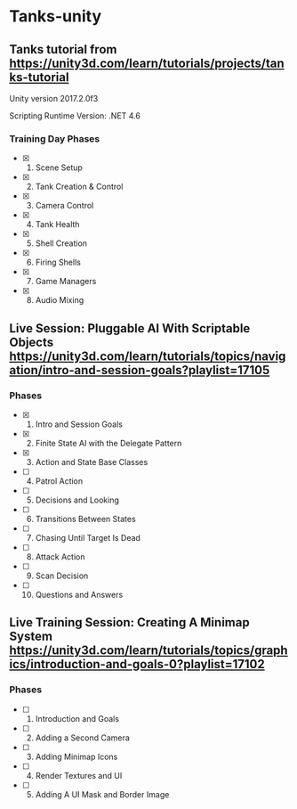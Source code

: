 # Tanks-unity

## Tanks tutorial from https://unity3d.com/learn/tutorials/projects/tanks-tutorial

Unity version 2017.2.0f3

Scripting Runtime Version: .NET 4.6

### Training Day Phases

- [x] 01. Scene Setup
- [x] 02. Tank Creation & Control
- [x] 03. Camera Control
- [x] 04. Tank Health
- [x] 05. Shell Creation
- [x] 06. Firing Shells
- [x] 07. Game Managers
- [x] 08. Audio Mixing

## Live Session: Pluggable AI With Scriptable Objects https://unity3d.com/learn/tutorials/topics/navigation/intro-and-session-goals?playlist=17105

### Phases

- [x] 01. Intro and Session Goals
- [x] 02. Finite State AI with the Delegate Pattern
- [x] 03. Action and State Base Classes
- [ ] 04. Patrol Action
- [ ] 05. Decisions and Looking
- [ ] 06. Transitions Between States
- [ ] 07. Chasing Until Target Is Dead
- [ ] 08. Attack Action
- [ ] 09. Scan Decision
- [ ] 10. Questions and Answers

## Live Training Session: Creating A Minimap System https://unity3d.com/learn/tutorials/topics/graphics/introduction-and-goals-0?playlist=17102

### Phases

- [ ] 01. Introduction and Goals
- [ ] 02. Adding a Second Camera
- [ ] 03. Adding Minimap Icons
- [ ] 04. Render Textures and UI
- [ ] 05. Adding A UI Mask and Border Image